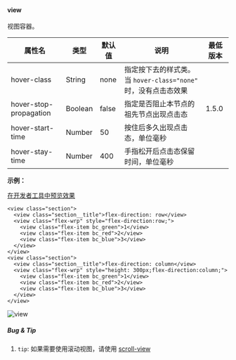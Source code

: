 <!-- https://developers.weixin.qq.com/miniprogram/dev/component/view.html -->

#### view

视图容器。

  属性名                   |  类型      |  默认值  |  说明                                         | 最低版本 
---------------------------|------------|----------|-----------------------------------------------|----------
  hover-class              |  String    |  none    |指定按下去的样式类。当 `hover-class="none"` 时，没有点击态效果|          
  hover-stop-propagation   |  Boolean   |  false   |  指定是否阻止本节点的祖先节点出现点击态       |  1.5.0   
  hover-start-time         |  Number    |  50      |  按住后多久出现点击态，单位毫秒               |          
  hover-stay-time          |  Number    |  400     |  手指松开后点击态保留时间，单位毫秒           |          

**示例：**

[在开发者工具中预览效果](wechatide://minicode/eJwL4bmd6mY3)

    <view class="section">
      <view class="section__title">flex-direction: row</view>
      <view class="flex-wrp" style="flex-direction:row;">
        <view class="flex-item bc_green">1</view>
        <view class="flex-item bc_red">2</view>
        <view class="flex-item bc_blue">3</view>
      </view>
    </view>
    <view class="section">
      <view class="section__title">flex-direction: column</view>
      <view class="flex-wrp" style="height: 300px;flex-direction:column;">
        <view class="flex-item bc_green">1</view>
        <view class="flex-item bc_red">2</view>
        <view class="flex-item bc_blue">3</view>
      </view>
    </view>
    

![view](https://mp.weixin.qq.com/debug/wxadoc/dev/image/pic/view.png?t=2018424)

##### Bug & Tip

1.  `tip`: 如果需要使用滚动视图，请使用 [scroll-view](https://developers.weixin.qq.com/miniprogram/dev/component/scroll-view.html)
